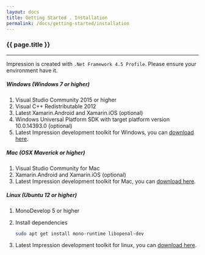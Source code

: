 ```yaml
---
layout: docs
title: Getting Started . Installation
permalink: /docs/getting-started/installation
---
```


### {{ page.title }}

***

Impression is created with <code>.Net  Framework 4.5 Profile</code>. Please ensure your environment have it.

##### Windows (Windows 7 or higher)
1.  Visual Studio Community 2015 or higher
2.  Visual C++ Redistributable 2012
3.  Latest Xamarin.Android and Xamarin.iOS (optional)
4.  Windows Universal Platform SDK with target platform version 10.0.14393.0 (optional)
6.  Latest Impression development toolkit for Windows, you can <a href="https://www.dropbox.com/s/4bixma75qr3hq6w/Impression.Development.Toolkit.Windows.zip?dl=1">download here</a>.

##### Mac (OSX Maverick or higher)
1.  Visual Studio Community for Mac
2.  Xamarin.Android and Xamarin.iOS (optional)
3.  Latest Impression development toolkit for Mac, you can <a href="https://www.dropbox.com/s/grxs1tm8743cv7w/Impression.Development.Toolkit.Mac.zip?dl=1">download here</a>.

##### Linux (Ubuntu 12 or higher)
1.  MonoDevelop 5 or higher
2.  Install dependencies

    ```bash
    sudo apt get install mono-runtime libopenal-dev
    ```

3.  Latest Impression development toolkit for linux, you can <a href="https://www.dropbox.com/s/bym1z2bdf5l4gm6/Impression.Development.Toolkit.Linux.zip?dl=1">download here</a>.
